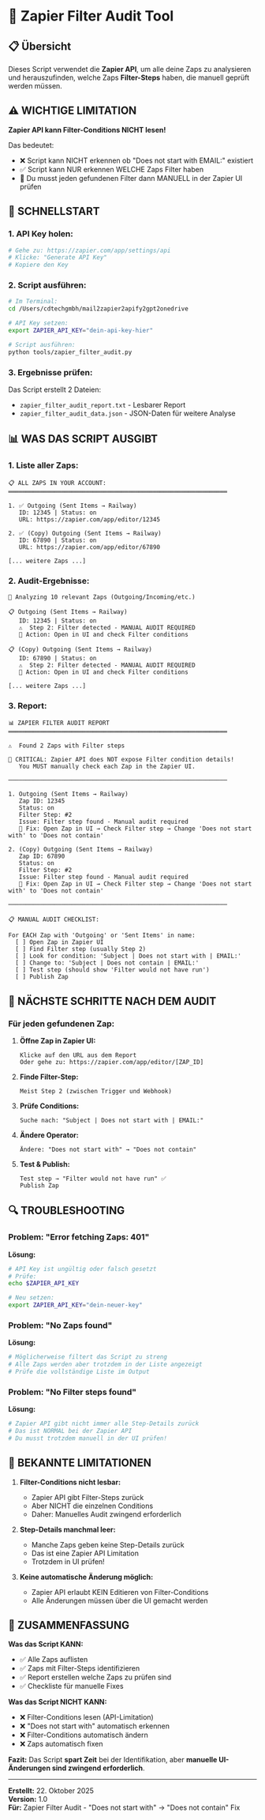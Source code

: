 # 🔧 Zapier Filter Audit Tool

## 📋 Übersicht

Dieses Script verwendet die **Zapier API**, um alle deine Zaps zu analysieren und herauszufinden, welche Zaps **Filter-Steps** haben, die manuell geprüft werden müssen.

## ⚠️ WICHTIGE LIMITATION

**Zapier API kann Filter-Conditions NICHT lesen!**

Das bedeutet:
- ❌ Script kann NICHT erkennen ob "Does not start with EMAIL:" existiert
- ✅ Script kann NUR erkennen WELCHE Zaps Filter haben
- 🔧 Du musst jeden gefundenen Filter dann MANUELL in der Zapier UI prüfen

## 🚀 SCHNELLSTART

### **1. API Key holen:**

```bash
# Gehe zu: https://zapier.com/app/settings/api
# Klicke: "Generate API Key"
# Kopiere den Key
```

### **2. Script ausführen:**

```bash
# Im Terminal:
cd /Users/cdtechgmbh/mail2zapier2apify2gpt2onedrive

# API Key setzen:
export ZAPIER_API_KEY="dein-api-key-hier"

# Script ausführen:
python tools/zapier_filter_audit.py
```

### **3. Ergebnisse prüfen:**

Das Script erstellt 2 Dateien:
- `zapier_filter_audit_report.txt` - Lesbarer Report
- `zapier_filter_audit_data.json` - JSON-Daten für weitere Analyse

## 📊 WAS DAS SCRIPT AUSGIBT

### **1. Liste aller Zaps:**

```
📋 ALL ZAPS IN YOUR ACCOUNT:
══════════════════════════════════════════════════════════════

1. ✅ Outgoing (Sent Items → Railway)
   ID: 12345 | Status: on
   URL: https://zapier.com/app/editor/12345

2. ✅ (Copy) Outgoing (Sent Items → Railway)
   ID: 67890 | Status: on
   URL: https://zapier.com/app/editor/67890

[... weitere Zaps ...]
```

### **2. Audit-Ergebnisse:**

```
🎯 Analyzing 10 relevant Zaps (Outgoing/Incoming/etc.)

📋 Outgoing (Sent Items → Railway)
   ID: 12345 | Status: on
   ⚠️  Step 2: Filter detected - MANUAL AUDIT REQUIRED
   🔧 Action: Open in UI and check Filter conditions

📋 (Copy) Outgoing (Sent Items → Railway)
   ID: 67890 | Status: on
   ⚠️  Step 2: Filter detected - MANUAL AUDIT REQUIRED
   🔧 Action: Open in UI and check Filter conditions

[... weitere Zaps ...]
```

### **3. Report:**

```
📊 ZAPIER FILTER AUDIT REPORT
══════════════════════════════════════════════════════════════

⚠️  Found 2 Zaps with Filter steps

🚨 CRITICAL: Zapier API does NOT expose Filter condition details!
   You MUST manually check each Zap in the Zapier UI.

──────────────────────────────────────────────────────────────

1. Outgoing (Sent Items → Railway)
   Zap ID: 12345
   Status: on
   Filter Step: #2
   Issue: Filter step found - Manual audit required
   🔧 Fix: Open Zap in UI → Check Filter step → Change 'Does not start with' to 'Does not contain'

2. (Copy) Outgoing (Sent Items → Railway)
   Zap ID: 67890
   Status: on
   Filter Step: #2
   Issue: Filter step found - Manual audit required
   🔧 Fix: Open Zap in UI → Check Filter step → Change 'Does not start with' to 'Does not contain'

──────────────────────────────────────────────────────────────

📋 MANUAL AUDIT CHECKLIST:

For EACH Zap with 'Outgoing' or 'Sent Items' in name:
  [ ] Open Zap in Zapier UI
  [ ] Find Filter step (usually Step 2)
  [ ] Look for condition: 'Subject | Does not start with | EMAIL:'
  [ ] Change to: 'Subject | Does not contain | EMAIL:'
  [ ] Test step (should show 'Filter would not have run')
  [ ] Publish Zap
```

## 🎯 NÄCHSTE SCHRITTE NACH DEM AUDIT

### **Für jeden gefundenen Zap:**

1. **Öffne Zap in Zapier UI:**
   ```
   Klicke auf den URL aus dem Report
   Oder gehe zu: https://zapier.com/app/editor/[ZAP_ID]
   ```

2. **Finde Filter-Step:**
   ```
   Meist Step 2 (zwischen Trigger und Webhook)
   ```

3. **Prüfe Conditions:**
   ```
   Suche nach: "Subject | Does not start with | EMAIL:"
   ```

4. **Ändere Operator:**
   ```
   Ändere: "Does not start with" → "Does not contain"
   ```

5. **Test & Publish:**
   ```
   Test step → "Filter would not have run" ✅
   Publish Zap
   ```

## 🔍 TROUBLESHOOTING

### **Problem: "Error fetching Zaps: 401"**

**Lösung:**
```bash
# API Key ist ungültig oder falsch gesetzt
# Prüfe:
echo $ZAPIER_API_KEY

# Neu setzen:
export ZAPIER_API_KEY="dein-neuer-key"
```

### **Problem: "No Zaps found"**

**Lösung:**
```bash
# Möglicherweise filtert das Script zu streng
# Alle Zaps werden aber trotzdem in der Liste angezeigt
# Prüfe die vollständige Liste im Output
```

### **Problem: "No Filter steps found"**

**Lösung:**
```bash
# Zapier API gibt nicht immer alle Step-Details zurück
# Das ist NORMAL bei der Zapier API
# Du musst trotzdem manuell in der UI prüfen!
```

## 📝 BEKANNTE LIMITATIONEN

1. **Filter-Conditions nicht lesbar:**
   - Zapier API gibt Filter-Steps zurück
   - Aber NICHT die einzelnen Conditions
   - Daher: Manuelles Audit zwingend erforderlich

2. **Step-Details manchmal leer:**
   - Manche Zaps geben keine Step-Details zurück
   - Das ist eine Zapier API Limitation
   - Trotzdem in UI prüfen!

3. **Keine automatische Änderung möglich:**
   - Zapier API erlaubt KEIN Editieren von Filter-Conditions
   - Alle Änderungen müssen über die UI gemacht werden

## 🎯 ZUSAMMENFASSUNG

**Was das Script KANN:**
- ✅ Alle Zaps auflisten
- ✅ Zaps mit Filter-Steps identifizieren
- ✅ Report erstellen welche Zaps zu prüfen sind
- ✅ Checkliste für manuelle Fixes

**Was das Script NICHT KANN:**
- ❌ Filter-Conditions lesen (API-Limitation)
- ❌ "Does not start with" automatisch erkennen
- ❌ Filter-Conditions automatisch ändern
- ❌ Zaps automatisch fixen

**Fazit:**
Das Script **spart Zeit** bei der Identifikation, aber **manuelle UI-Änderungen sind zwingend erforderlich**.

---

**Erstellt:** 22. Oktober 2025  
**Version:** 1.0  
**Für:** Zapier Filter Audit - "Does not start with" → "Does not contain" Fix  
